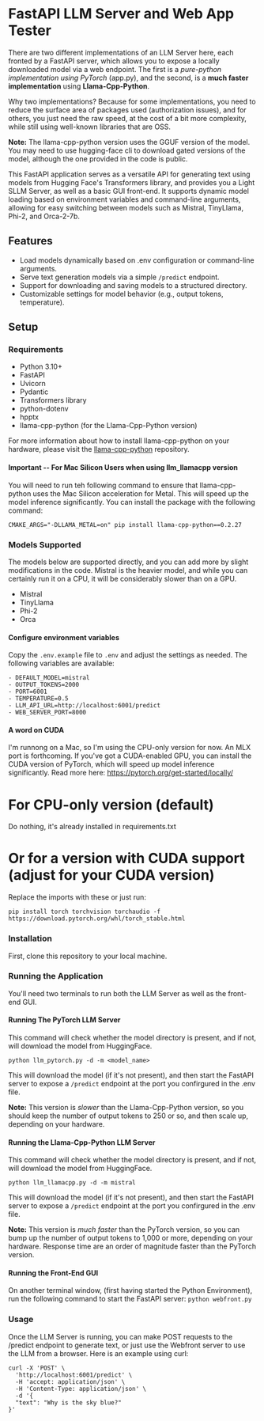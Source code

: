 # FastAPI LLM Server and Web App Tester

There are two different implementations of an LLM Server here, each fronted by a FastAPI server, which allows you to expose a locally downloaded model via a web endpoint. The first is a *pure-python implementation using PyTorch* (app.py), and the second, is a **much faster implementation** using **Llama-Cpp-Python**. 

Why two implementations? Because for some implementations, you need to reduce the surface area of packages used (authorization issues), and for others, you just need the raw speed, at the cost of a bit more complexity, while still using well-known libraries that are OSS.

**Note:** The llama-cpp-python version uses the GGUF version of the model. You may need to use hugging-face cli to download gated versions of the model, although the one provided in the code is public.

This FastAPI application serves as a versatile API for generating text using models from Hugging Face's Transformers library, and provides you a Light SLLM Server, as well as a basic GUI front-end. It supports dynamic model loading based on environment variables and command-line arguments, allowing for easy switching between models such as Mistral, TinyLlama, Phi-2, and Orca-2-7b.

## Features

- Load models dynamically based on .env configuration or command-line arguments.
- Serve text generation models via a simple `/predict` endpoint.
- Support for downloading and saving models to a structured directory.
- Customizable settings for model behavior (e.g., output tokens, temperature).

## Setup

### Requirements

- Python 3.10+
- FastAPI
- Uvicorn
- Pydantic
- Transformers library
- python-dotenv
- hpptx
- llama-cpp-python (for the Llama-Cpp-Python version)

For more information about how to install llama-cpp-python on your hardware, please visit the [llama-cpp-python](https://github.com/abetlen/llama-cpp-python/blob/main/README.md) repository.

#### Important -- For Mac Silicon Users when using llm_llamacpp version

You will need to run teh following command to ensure that llama-cpp-python uses the Mac Silicon acceleration for Metal. This will speed up the model inference significantly. You can install the package with the following command:

```
CMAKE_ARGS="-DLLAMA_METAL=on" pip install llama-cpp-python==0.2.27
```


### Models Supported
The models below are supported directly, and you can add more by slight modifications in the code. Mistral is the heavier model, and while you can certainly run it on a CPU, it will be considerably slower than on a GPU.

- Mistral
- TinyLlama
- Phi-2
- Orca


#### Configure environment variables
Copy the `.env.example` file to `.env` and adjust the settings as needed. The following variables are available:
```
- DEFAULT_MODEL=mistral
- OUTPUT_TOKENS=2000
- PORT=6001
- TEMPERATURE=0.5
- LLM_API_URL=http://localhost:6001/predict
- WEB_SERVER_PORT=8000
```

#### A word on CUDA
I'm runnong on a Mac, so I'm using the CPU-only version for now. An MLX port is forthcoming. If you've got a CUDA-enabled GPU, you can install the CUDA version of PyTorch, which will speed up model inference significantly. Read more here: https://pytorch.org/get-started/locally/



# For CPU-only version (default)
Do nothing, it's already installed in requirements.txt

# Or for a version with CUDA support (adjust for your CUDA version)
Replace the imports with these or just run:
```
pip install torch torchvision torchaudio -f https://download.pytorch.org/whl/torch_stable.html
```

### Installation

First, clone this repository to your local machine.


### Running the Application
You'll need two terminals to run both the LLM Server as well as the front-end GUI.

#### Running The PyTorch LLM Server

This command will check whether the model directory is present, and if not, will download the model from HuggingFace. 
```
python llm_pytorch.py -d -m <model_name>
```

This will download the model (if it's not present), and then start the FastAPI server to expose a `/predict` endpoint at the port you confirgured in the .env file.

**Note:** This version is *slower* than the Llama-Cpp-Python version, so you should keep the number of output tokens to 250 or so, and then scale up, depending on your hardware.


#### Running the Llama-Cpp-Python LLM Server

This command will check whether the model directory is present, and if not, will download the model from HuggingFace. 
```
python llm_llamacpp.py -d -m mistral
```

This will download the model (if it's not present), and then start the FastAPI server to expose a `/predict` endpoint at the port you confirgured in the .env file.

**Note:** This version is *much faster* than the PyTorch version, so you can bump up the number of output tokens to 1,000 or more, depending on your hardware. Response time are an order of magnitude faster than the PyTorch version.


#### Running the Front-End GUI
On another terminal window, (first having started the Python Environment), run the following command to start the FastAPI server:
```python webfront.py```

### Usage
Once the LLM Server is running, you can make POST requests to the /predict endpoint to generate text, or just use the Webfront server to use the LLM from a browser. Here is an example using curl:

```
curl -X 'POST' \
  'http://localhost:6001/predict' \
  -H 'accept: application/json' \
  -H 'Content-Type: application/json' \
  -d '{
  "text": "Why is the sky blue?"
}'
```


